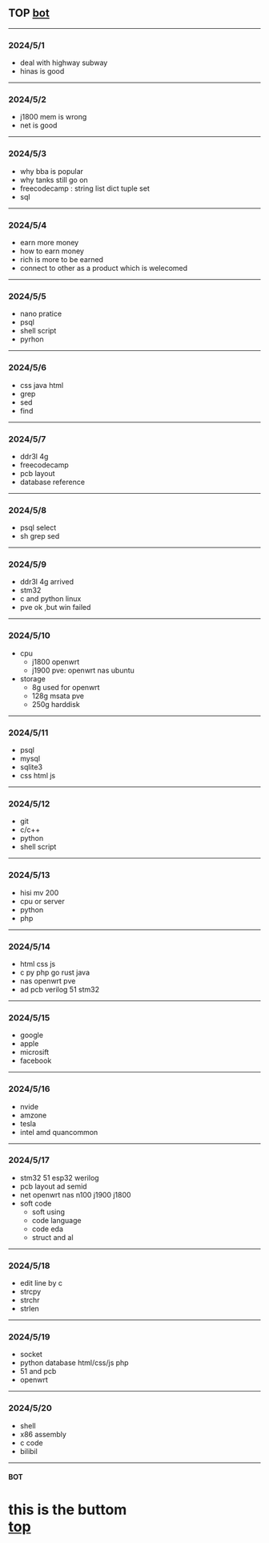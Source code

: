 ## TOP [bot](#bot)
---
### 2024/5/1
- deal with highway subway
- hinas is good
---
### 2024/5/2
- j1800 mem is wrong
- net is good
---
### 2024/5/3
- why bba is popular
- why tanks still go on 
- freecodecamp : string list dict tuple set 
- sql
---
### 2024/5/4
- earn more money 
- how to earn money
- rich is more to be earned
- connect to other as a product which is welecomed
---
### 2024/5/5
- nano pratice
- psql
- shell script
- pyrhon
---
### 2024/5/6
- css java html
- grep
- sed
- find 
---
### 2024/5/7
- ddr3l 4g
- freecodecamp
- pcb layout
- database reference
---
### 2024/5/8
- psql select
- sh grep sed
---
### 2024/5/9
- ddr3l 4g arrived
- stm32
- c and python linux
- pve ok ,but win failed
---
### 2024/5/10
- cpu
    - j1800 openwrt
    - j1900 pve: openwrt nas ubuntu
- storage
    - 8g used for openwrt
    - 128g msata pve
    - 250g harddisk
---
### 2024/5/11
- psql
- mysql
- sqlite3
- css html js
---
### 2024/5/12
- git
- c/c++
- python
- shell script
---
### 2024/5/13
- hisi mv 200
- cpu or server
- python
- php
---
### 2024/5/14
- html css js 
- c py php go rust java
- nas openwrt pve
- ad pcb verilog 51 stm32
---
### 2024/5/15
- google
- apple
- microsift
- facebook
---
### 2024/5/16
- nvide
- amzone
- tesla
- intel amd quancommon
---
### 2024/5/17
- stm32 51 esp32 werilog
- pcb layout ad semid 
- net openwrt nas n100 j1900 j1800
- soft code
    - soft using
    - code language
    - code eda
    - struct and al
---
### 2024/5/18
- edit line by c
- strcpy
- strchr
- strlen
---
### 2024/5/19
- socket
- python database  html/css/js php
- 51 and pcb
- openwrt
---
### 2024/5/20
- shell
- x86 assembly
- c code
- bilibil
---
#### BOT    
this is the buttom   
[top](#top)
===
